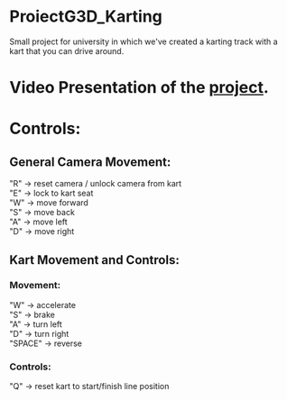 # ProiectG3D_Karting
Small project for university in which we've created a karting track with a kart that you can drive around.

# Video Presentation of the [project](https://youtu.be/Qg7PQnN6MlU).

# Controls:
## General Camera Movement:
"R" -> reset camera / unlock camera from kart  
"E" -> lock to kart seat  
"W" -> move forward   
"S" -> move back    
"A" -> move left  
"D" -> move right 

## Kart Movement and Controls: 
### Movement:
"W" -> accelerate  
"S" -> brake  
"A" -> turn left  
"D" -> turn right  
"SPACE" -> reverse  

### Controls:
"Q" -> reset kart to start/finish line position


